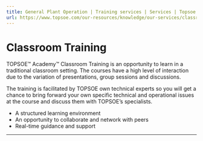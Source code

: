 ```yaml
---
title: General Plant Operation | Training services | Services | Topsoe
url: https://www.topsoe.com/our-resources/knowledge/our-services/classroom-training/general-plant-operation#main-content
---
```


# Classroom Training

TOPSOE™ Academy™ Classroom Training is an opportunity to learn in a traditional classroom setting. The courses have a high level of interaction due to the variation of presentations, group sessions and discussions.

The training is facilitated by TOPSOE own technical experts so you will get a chance to bring forward your own specific technical and operational issues at the course and discuss them with TOPSOE’s specialists.

- A structured learning environment
- An opportunity to collaborate and network with peers
- Real-time guidance and support

****